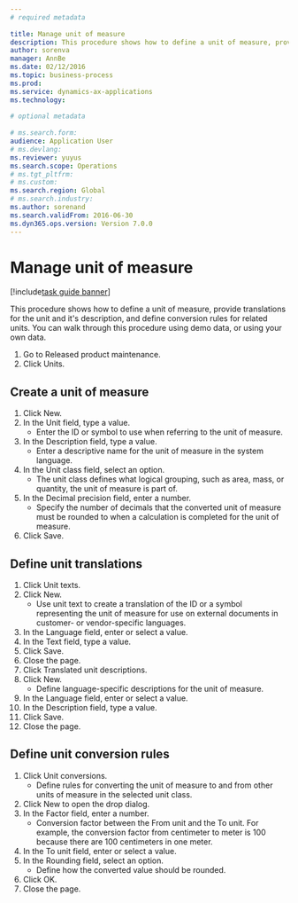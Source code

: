 ```yaml
--- 
# required metadata 
 
title: Manage unit of measure
description: This procedure shows how to define a unit of measure, provide translations for the unit and it's description, and define conversion rules for related units. 
author: sorenva
manager: AnnBe 
ms.date: 02/12/2016
ms.topic: business-process 
ms.prod:  
ms.service: dynamics-ax-applications 
ms.technology:  
 
# optional metadata 
 
# ms.search.form:   
audience: Application User 
# ms.devlang:  
ms.reviewer: yuyus
ms.search.scope: Operations 
# ms.tgt_pltfrm:  
# ms.custom:  
ms.search.region: Global
# ms.search.industry: 
ms.author: sorenand
ms.search.validFrom: 2016-06-30 
ms.dyn365.ops.version: Version 7.0.0 
---
```

# Manage unit of measure

[!include[task guide banner](../../includes/task-guide-banner.md)]

This procedure shows how to define a unit of measure, provide translations for the unit and it's description, and define conversion rules for related units. You can walk through this procedure using demo data, or using your own data.

1. Go to Released product maintenance.
2. Click Units.

## Create a unit of measure
1. Click New.
2. In the Unit field, type a value.
    * Enter the ID or symbol to use when referring to the unit of measure.  
3. In the Description field, type a value.
    * Enter a descriptive name for the unit of measure in the system language.  
4. In the Unit class field, select an option.
    * The unit class defines what logical grouping, such as area, mass, or quantity, the unit of measure is part of.  
5. In the Decimal precision field, enter a number.
    * Specify the number of decimals that the converted unit of measure must be rounded to when a calculation is completed for the unit of measure.  
6. Click Save.

## Define unit translations
1. Click Unit texts.
2. Click New.
    * Use unit text to create a translation of the ID or a symbol representing the unit of measure for use on external documents in customer- or vendor-specific languages.  
3. In the Language field, enter or select a value.
4. In the Text field, type a value.
5. Click Save.
6. Close the page.
7. Click Translated unit descriptions.
8. Click New.
    * Define language-specific descriptions for the unit of measure.  
9. In the Language field, enter or select a value.
10. In the Description field, type a value.
11. Click Save.
12. Close the page.

## Define unit conversion rules
1. Click Unit conversions.
    * Define rules for converting the unit of measure to and from other units of measure in the selected unit class.  
2. Click New to open the drop dialog.
3. In the Factor field, enter a number.
    * Conversion factor between the From unit and the To unit. For example, the conversion factor from centimeter to meter is 100 because there are 100 centimeters in one meter.  
4. In the To unit field, enter or select a value.
5. In the Rounding field, select an option.
    * Define how the converted value should be rounded.  
6. Click OK.
7. Close the page.

